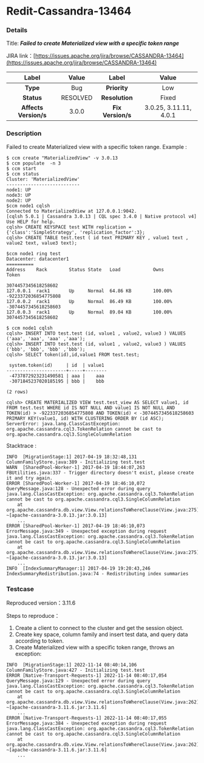 # Redit-Cassandra-13464

### Details

Title: ***Failed to create Materialized view with a specific token range***

JIRA link：[https://issues.apache.org/jira/browse/CASSANDRA-13464](https://issues.apache.org/jira/browse/CASSANDRA-13464)

|         Label         |                  Value                   |      Label      |     Value      |
|:---------------------:|:----------------------------------------:|:---------------:|:--------------:|
|       **Type**        |                   Bug                    |  **Priority**   |      Low       |
|      **Status**       |                 RESOLVED                 | **Resolution**  |     Fixed      |
| **Affects Version/s** |                  3.0.0                   | **Fix Version/s** | 3.0.25, 3.11.11, 4.0.1 |

### Description

Failed to create Materialized view with a specific token range.
Example :
```
$ ccm create "MaterializedView" -v 3.0.13
$ ccm populate  -n 3
$ ccm start
$ ccm status
Cluster: 'MaterializedView'
---------------------------
node1: UP
node3: UP
node2: UP
$ccm node1 cqlsh
Connected to MaterializedView at 127.0.0.1:9042.
[cqlsh 5.0.1 | Cassandra 3.0.13 | CQL spec 3.4.0 | Native protocol v4]
Use HELP for help.
cqlsh> CREATE KEYSPACE test WITH replication = {'class':'SimpleStrategy', 'replication_factor':3};
cqlsh> CREATE TABLE test.test ( id text PRIMARY KEY , value1 text , value2 text, value3 text);

$ccm node1 ring test 
Datacenter: datacenter1
==========
Address    Rack        Status State   Load            Owns                Token
                                                                          3074457345618258602
127.0.0.1  rack1       Up     Normal  64.86 KB        100.00%             -9223372036854775808
127.0.0.2  rack1       Up     Normal  86.49 KB        100.00%             -3074457345618258603
127.0.0.3  rack1       Up     Normal  89.04 KB        100.00%             3074457345618258602

$ ccm node1 cqlsh
cqlsh> INSERT INTO test.test (id, value1 , value2, value3 ) VALUES ('aaa', 'aaa', 'aaa' ,'aaa');
cqlsh> INSERT INTO test.test (id, value1 , value2, value3 ) VALUES ('bbb', 'bbb', 'bbb' ,'bbb');
cqlsh> SELECT token(id),id,value1 FROM test.test;

 system.token(id)     | id  | value1
----------------------+-----+--------
 -4737872923231490581 | aaa |    aaa
 -3071845237020185195 | bbb |    bbb

(2 rows)

cqlsh> CREATE MATERIALIZED VIEW test.test_view AS SELECT value1, id FROM test.test WHERE id IS NOT NULL AND value1 IS NOT NULL AND TOKEN(id) > -9223372036854775808 AND TOKEN(id) < -3074457345618258603 PRIMARY KEY(value1, id) WITH CLUSTERING ORDER BY (id ASC);
ServerError: java.lang.ClassCastException: org.apache.cassandra.cql3.TokenRelation cannot be cast to org.apache.cassandra.cql3.SingleColumnRelation
```

Stacktrace :
```
INFO  [MigrationStage:1] 2017-04-19 18:32:48,131 ColumnFamilyStore.java:389 - Initializing test.test
WARN  [SharedPool-Worker-1] 2017-04-19 18:44:07,263 FBUtilities.java:337 - Trigger directory doesn't exist, please create it and try again.
ERROR [SharedPool-Worker-1] 2017-04-19 18:46:10,072 QueryMessage.java:128 - Unexpected error during query
java.lang.ClassCastException: org.apache.cassandra.cql3.TokenRelation cannot be cast to org.apache.cassandra.cql3.SingleColumnRelation
	at org.apache.cassandra.db.view.View.relationsToWhereClause(View.java:275) ~[apache-cassandra-3.0.13.jar:3.0.13]
	...
ERROR [SharedPool-Worker-1] 2017-04-19 18:46:10,073 ErrorMessage.java:349 - Unexpected exception during request
java.lang.ClassCastException: org.apache.cassandra.cql3.TokenRelation cannot be cast to org.apache.cassandra.cql3.SingleColumnRelation
	at org.apache.cassandra.db.view.View.relationsToWhereClause(View.java:275) ~[apache-cassandra-3.0.13.jar:3.0.13]
	...
INFO  [IndexSummaryManager:1] 2017-04-19 19:20:43,246 IndexSummaryRedistribution.java:74 - Redistributing index summaries
```

### Testcase

Reproduced version：3.11.6

Steps to reproduce：
1. Create a client to connect to the cluster and get the session object.
2. Create key space, column family and insert test data, and query data according to token.
3. Create Materialized view with a specific token range, throws an exception:

```
INFO  [MigrationStage:1] 2022-11-14 08:40:14,106 ColumnFamilyStore.java:427 - Initializing test.test
ERROR [Native-Transport-Requests-1] 2022-11-14 08:40:17,054 QueryMessage.java:129 - Unexpected error during query
java.lang.ClassCastException: org.apache.cassandra.cql3.TokenRelation cannot be cast to org.apache.cassandra.cql3.SingleColumnRelation
	at org.apache.cassandra.db.view.View.relationsToWhereClause(View.java:262) ~[apache-cassandra-3.11.6.jar:3.11.6]
	...
ERROR [Native-Transport-Requests-1] 2022-11-14 08:40:17,055 ErrorMessage.java:384 - Unexpected exception during request
java.lang.ClassCastException: org.apache.cassandra.cql3.TokenRelation cannot be cast to org.apache.cassandra.cql3.SingleColumnRelation
	at org.apache.cassandra.db.view.View.relationsToWhereClause(View.java:262) ~[apache-cassandra-3.11.6.jar:3.11.6]
	...
```